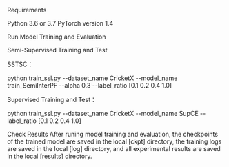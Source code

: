 
Requirements

Python 3.6 or 3.7
PyTorch version 1.4

Run Model Training and Evaluation

Semi-Supervised Training and Test

SSTSC：

python train_ssl.py --dataset_name CricketX --model_name train_SemiInterPF   --alpha  0.3  --label_ratio  [0.1 0.2 0.4 1.0]

Supervised Training and Test：

python train_ssl.py --dataset_name CricketX --model_name SupCE  --label_ratio  [0.1 0.2 0.4 1.0]

Check Results
After runing model training and evaluation, the checkpoints of the trained model are saved in the local [ckpt] directory, the training logs are saved in the local [log] directory, and all experimental results are saved in the local [results] directory.